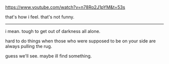 
https://www.youtube.com/watch?v=n78Ro2J1pYM&t=53s

that's how i feel. that's not funny.

---

i mean. tough to get out of darkness all alone.

hard to do things when those who were supposed to be on your side are always pulling the rug.


guess we'll see. maybe ill find something.
